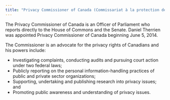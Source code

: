 ```yaml
---
title: "Privacy Commissioner of Canada (Commissariat à la protection de la vie privée du Canada)"
---
```


The Privacy Commissioner of Canada is an Officer of Parliament who reports directly to the House of Commons and the Senate. Daniel Therrien was appointed Privacy Commissioner of Canada beginning June 5, 2014.

The Commissioner is an advocate for the privacy rights of Canadians and his powers include:
* Investigating complaints, conducting audits and pursuing court action under two federal laws;
* Publicly reporting on the personal information-handling practices of public and private sector organizations;
* Supporting, undertaking and publishing research into privacy issues; and
* Promoting public awareness and understanding of privacy issues.

